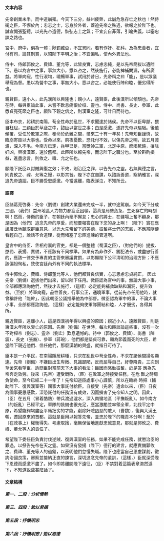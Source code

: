 #### 文本內容
先帝創業未半，而中道崩殂。今天下三分，益州疲弊，此誠危急存亡之秋也！然侍衞之臣，不懈於內；忠志之士，忘身於外者，蓋追先帝之殊遇，欲報之於陛下也。誠宜開張聖聽，以光先帝遺德，恢弘志士之氣；不宜妄自菲薄，引喻失義，以塞忠諫之路也。

宮中、府中，俱為一體；陟罰臧否，不宜異同。若有作奸、犯科，及為忠善者，宜付有司，論其刑賞，以昭陛下平明之治；不宜偏私，使內外異法也。

侍中、侍郎郭攸之、費禕、董允等，此皆良實，志慮忠純，是以先帝簡拔以遺陛下。愚以為宮中之事，事無大小，悉以咨之，然後施行，必能裨補闕漏，有所廣益。將軍向寵，性行淑均，曉暢軍事，試用於昔日，先帝稱之曰「能」，是以眾議舉寵為督。愚以為營中之事，事無大小，悉以咨之，必能使行陣和睦，優劣得所也。

親賢臣，遠小人，此先漢所以興隆也；親小人，遠賢臣，此後漢所以傾頹也。先帝在時，每與臣論此事，未嘗不歎息痛恨於桓、靈也。侍中、尚書、長史、參軍，此悉貞亮死節之臣也，願陛下親之信之，則漢室之隆，可計日而待也。

臣本布衣，躬耕於南陽，苟全性命於亂世，不求聞達於諸侯。先帝不以臣卑鄙，猥自枉屈，三顧臣於草廬之中，諮臣以當世之事；由是感激，遂許先帝以驅馳。後值傾覆，受任於敗軍之際，奉命於危難之間，爾來二十有一年矣！先帝知臣謹慎，故臨崩寄臣以大事也。受命以來，夙夜憂歎，恐託付不效，以傷先帝之明，故五月渡瀘，深入不毛。今南方已定，兵甲已足，當獎帥三軍，北定中原，庶竭駑鈍，攘除奸凶，興復漢室，還於舊都。此臣所以報先帝，而忠陛下之職分也。至於斟酌損益，進盡忠言，則攸之、禕、允之任也。

願陛下託臣以討賊興復之效；不效，則治臣之罪，以告先帝之靈。若無興德之言，則責攸之、禕、允等之慢，以彰其咎。陛下亦宜自謀，以諮諏善道，察納雅言，深追先帝遺詔。臣不勝受恩感激。今當遠離，臨表涕泣，不知所云。

#### 語譯
臣諸葛亮啓奏：先帝（劉備）創建大業還未完成一半，就中途駕崩。如今天下分成三國，（我們）益州地區人力物力都疲乏困頓，這真是局勢危急、生死存亡的時刻啊！然而，侍衛的臣子，在朝廷內毫不懈怠；忠心的將士，在疆場上奮不顧身，那是因為（他們）追念先帝的厚愛，而想要報答在陛下您的身上啊！（陛下）實在應該廣泛地聽取群臣意見，以光大先帝留下的美德，振奮將士們的志氣，不應當隨便看輕自己，說話不合道理，從而堵塞了忠臣進諫的管道啊。

皇宮中的侍臣、丞相府裏的官吏，都是一個整體（蜀漢之臣），（對他們的）提拔、懲罰、表揚、責備，不應該有不同標準。如果有為非作歹、觸犯法令，或盡忠行善的，應該一律交予專責的主管來審議賞罰，以彰顯陛下公平清明的治理方針；不應該偏袒徇私，致使宮廷內外有不同的執法標準。

侍中郭攸之、費禕、侍郎董允等人，他們都賢良信實，心志思慮忠貞純正， 因此先帝（劉備）選拔他們出來，留以陛下任用。微臣認為官中的事，無論大事小事，全部都應諮詢他們，然後才去施行，（這樣）必定能夠補救缺點和漏洞，提升效益。（至於）將軍向寵，品性善良，行事公正，通曉軍事，從前先帝任用他時，就曾稱許他「能幹」，因此朝臣公議推舉他為中部督。微臣認為軍中的事，不論大事小事，全部都應諮詢他，（這樣）必定能夠使軍隊團結和睦，人才優劣，各得其所。

親近賢臣，遠離小人，這是西漢初年得以興盛的原因；親近小人，遠離賢臣，則是東漢末年所以衰亡的原因。先帝（劉備）在世時，每次和臣談論這些事，沒有一次不對桓帝（劉志）、靈帝（劉宏）歎息遺憾的。待中（郭攸之、費禕）、尚書（陳震）、長史（張裔）、參軍（蔣琬），他們都是堅貞可靠，願為節義而死的大臣，希望陛下親近他們、信任他們，那麼漢朝的興盛，就指日可待了。

臣本是一介平民，在南陽隱居耕種，只求在亂世中苟全性命，不求在諸侯間揚名顯達。先帝（劉備）不嫌臣出生卑微、見識鄙陋，反而屈辱自己，紆尊降貴，三次到草舍來看望臣，詢問臣對當前天下大事的看法；臣因而感動振奮，於是答 應為先帝奔走效勞。後來（先帝）遭受戰敗，（臣）在敗軍之時接受任務，在危 難之時肩負使命，至今已經二十一年了！先帝知道臣處事小心謹慎，所以在臨終 時把（輔助陛下、復興漢室等）國家大事託付給臣。自接受（先帝）遺命以來，（臣）日夜為國事憂思感歎，深恐託付的任務沒有成效，因而損害了先帝知人之明。因此，（臣）在五月（冒着酷熱）帶兵渡過瀘水，深入南蠻地區（平撫叛亂）。如今南方（的叛亂）已經平定，軍隊的裝備也很充足，應當激勵並率領全軍，北伐平定中原，希望能夠竭盡臣平庸拙劣的才能，剷除奸險凶惡的敵人（曹魏），復興大漢王朝，遷回原來的首都。這就是臣用以報答先帝，並忠於陛下的職責本分啊！至於（在政事上）權衡得失、考慮取捨，毫無保留地進獻忠誠意見，那就是郭攸之、費禕、董允等人的責任了。

希望陛下委任臣負責討伐逆賊、復興漢室的任務，如果不能完成任務，就懲治臣的罪過，以祭告先帝在天之靈。如果沒有發揚（陛下）德行的建言，就應責備郭攸之、費禕、董充等人的過錯，以表明他們怠慢失職。陛下也應當自己思慮謀劃，徵詢治國良策，審察並接納正直的諫言，深切追念先帝的遺訓，（這樣，）臣就深受陛下恩德而感激不盡了。如今即將離開陛下遠征，（臣）不禁對着這篇表章潸然淚下，不知道說些甚麼話了。

#### 文章結構
##### 第一、二段：分析情勢

##### 第三、四段：勉以君德

##### 第五段：抒懷明志

##### 第六段：抒懷明志 / 勉以君德
